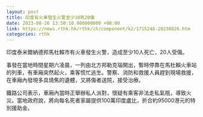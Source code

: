 ```yaml
---
layout: post
title: 印度有火車發生火警至少10死20傷
date: 2023-08-26 13:50:10.000000000 +08:00
link: https://news.rthk.hk/rthk/ch/component/k2/1715248-20230826.htm
categories: rthk
---
```


印度泰米爾納德邦馬杜賴市有火車發生火警，造成至少10人死亡，20人受傷。

事發在當地時間星期六凌晨，一列由北方邦勒克瑙開出，暫時停靠在馬杜賴火車站的列車，有車廂突然起火，乘客慌忙逃生。警察、消防和救援人員趕到現場救援，在車廂內發現多具燒焦的遺體，又將傷者送院，接受治療。

鐵路公司表示，車廂內當時正舉辦私人派對，懷疑有乘客非法走私氣瓶，導致火災。當地政府說，將向每名死者家屬提供100萬印度盧比，折合約95000港元的特別援助金。
